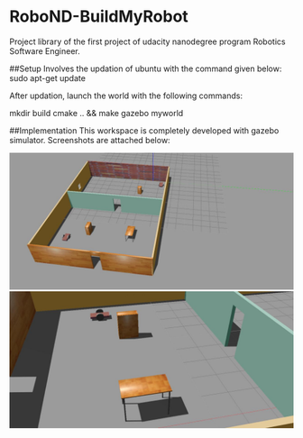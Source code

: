 # RoboND-BuildMyRobot
 Project library of the first project of udacity nanodegree program Robotics Software Engineer.
 
 ##Setup
   Involves the updation of ubuntu with the command given below:
    sudo apt-get update
    
   After updation, launch the world with the following commands:
    
   mkdir build
   cmake .. && make
   gazebo myworld
 
 ##Implementation
 This workspace is completely developed with gazebo simulator. Screenshots are attached below:
 
 ![alt text](images/world.jpg)
![alt text](images/robot.jpg)
